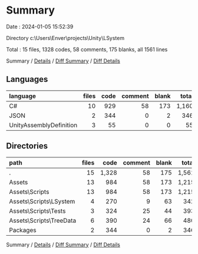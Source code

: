 # Summary

Date : 2024-01-05 15:52:39

Directory c:\\Users\\Enver\\projects\\Unity\\LSystem

Total : 15 files,  1328 codes, 58 comments, 175 blanks, all 1561 lines

Summary / [Details](details.md) / [Diff Summary](diff.md) / [Diff Details](diff-details.md)

## Languages
| language | files | code | comment | blank | total |
| :--- | ---: | ---: | ---: | ---: | ---: |
| C# | 10 | 929 | 58 | 173 | 1,160 |
| JSON | 2 | 344 | 0 | 2 | 346 |
| UnityAssemblyDefinition | 3 | 55 | 0 | 0 | 55 |

## Directories
| path | files | code | comment | blank | total |
| :--- | ---: | ---: | ---: | ---: | ---: |
| . | 15 | 1,328 | 58 | 175 | 1,561 |
| Assets | 13 | 984 | 58 | 173 | 1,215 |
| Assets\\Scripts | 13 | 984 | 58 | 173 | 1,215 |
| Assets\\Scripts\\LSystem | 4 | 270 | 9 | 63 | 342 |
| Assets\\Scripts\\Tests | 3 | 324 | 25 | 44 | 393 |
| Assets\\Scripts\\TreeData | 6 | 390 | 24 | 66 | 480 |
| Packages | 2 | 344 | 0 | 2 | 346 |

Summary / [Details](details.md) / [Diff Summary](diff.md) / [Diff Details](diff-details.md)